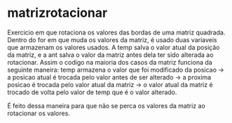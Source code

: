 # matrizrotacionar

Exercicio em que rotaciona os valores das bordas de uma matriz quadrada.
Dentro do for em que muda os valores da matriz, é usado duas variaveis que armazenam os valores usados.
A temp salva o valor atual da posição da matriz, e a ant salva o valor da matriz antes dela ter sido alterada ao rotacionar.
Assim o codigo na maioria dos casos da matriz funciona da seguinte maneira:  temp armazena o valor que foi modificado da posicao -> a posicao atual é trocada pelo valor antes de ser alterado -> a proxima posicao é trocada pelo valor atual da matriz -> o valor atual da matriz é trocado de volta pelo valor de temp que é o valor alterado.

É feito dessa maneira para que não se perca os valores da matriz ao rotacionar os valores.
